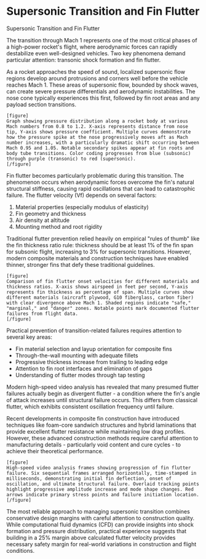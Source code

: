 # Supersonic Transition and Fin Flutter

Supersonic Transition and Fin Flutter

The transition through Mach 1 represents one of the most critical phases of a high-power rocket's flight, where aerodynamic forces can rapidly destabilize even well-designed vehicles. Two key phenomena demand particular attention: transonic shock formation and fin flutter.

As a rocket approaches the speed of sound, localized supersonic flow regions develop around protrusions and corners well before the vehicle reaches Mach 1. These areas of supersonic flow, bounded by shock waves, can create severe pressure differentials and aerodynamic instabilities. The nose cone typically experiences this first, followed by fin root areas and any payload section transitions.

```
[figure]
Graph showing pressure distribution along a rocket body at various Mach numbers from 0.8 to 1.2. X-axis represents distance from nose tip, Y-axis shows pressure coefficient. Multiple curves demonstrate how the pressure spike at the nose progressively moves aft as Mach number increases, with a particularly dramatic shift occurring between Mach 0.95 and 1.05. Notable secondary spikes appear at fin roots and body tube transitions. Color coding progresses from blue (subsonic) through purple (transonic) to red (supersonic).
[/figure]
```

Fin flutter becomes particularly problematic during this transition. The phenomenon occurs when aerodynamic forces overcome the fin's natural structural stiffness, causing rapid oscillations that can lead to catastrophic failure. The flutter velocity (Vf) depends on several factors:

1. Material properties (especially modulus of elasticity)
2. Fin geometry and thickness
3. Air density at altitude
4. Mounting method and root rigidity

Traditional flutter prevention relied heavily on empirical "rules of thumb" like the fin thickness ratio rule: thickness should be at least 1% of the fin span for subsonic flight, increasing to 3% for supersonic transitions. However, modern composite materials and construction techniques have enabled thinner, stronger fins that defy these traditional guidelines.

```
[figure]
Comparison of fin flutter onset velocities for different materials and thickness ratios. X-axis shows airspeed in feet per second, Y-axis represents fin thickness as percentage of span. Multiple curves show different materials (aircraft plywood, G10 fiberglass, carbon fiber) with clear divergence above Mach 1. Shaded regions indicate "safe," "marginal," and "danger" zones. Notable points mark documented flutter failures from flight data.
[/figure]
```

Practical prevention of transition-related failures requires attention to several key areas:

- Fin material selection and layup orientation for composite fins
- Through-the-wall mounting with adequate fillets
- Progressive thickness increase from trailing to leading edge
- Attention to fin root interfaces and elimination of gaps
- Understanding of flutter modes through tap testing

Modern high-speed video analysis has revealed that many presumed flutter failures actually begin as divergent flutter - a condition where the fin's angle of attack increases until structural failure occurs. This differs from classical flutter, which exhibits consistent oscillation frequency until failure.

Recent developments in composite fin construction have introduced techniques like foam-core sandwich structures and hybrid laminations that provide excellent flutter resistance while maintaining low drag profiles. However, these advanced construction methods require careful attention to manufacturing details - particularly void content and cure cycles - to achieve their theoretical performance.

```
[figure]
High-speed video analysis frames showing progression of fin flutter failure. Six sequential frames arranged horizontally, time-stamped in milliseconds, demonstrating initial fin deflection, onset of oscillation, and ultimate structural failure. Overlaid tracking points highlight progressive amplitude increase and mode shape changes. Red arrows indicate primary stress points and failure initiation location.
[/figure]
```

The most reliable approach to managing supersonic transition combines conservative design margins with careful attention to construction quality. While computational fluid dynamics (CFD) can provide insights into shock formation and pressure distribution, practical experience suggests that building in a 25% margin above calculated flutter velocity provides necessary safety margin for real-world variations in construction and flight conditions.